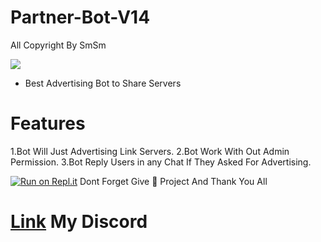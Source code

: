 # Partner-Bot-V14
All Copyright By SmSm

<img src = "https://discord.c99.nl/widget/theme-2/349942964904001546.png"></div>

- Best Advertising Bot to Share Servers



# Features 
1.Bot Will Just Advertising Link Servers.
2.Bot Work With Out Admin Permission.
3.Bot Reply Users in any Chat If They Asked For Advertising.








[![Run on Repl.it](https://replit.com/badge/github/DEVSMSM/Partner-Bot-V14)](https://replit.com/new/github/DEVSMSM/Partner-Bot-V14)
Dont Forget Give 🌟 Project And Thank You All











# [Link](https://discord.gg/7MaVp5HCSh) My Discord 
